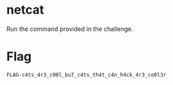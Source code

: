 # netcat

Run the command provided in the challenge.

# Flag

`FLAG-c4ts_4r3_c00l_bu7_c4ts_th4t_c4n_h4ck_4r3_co0l3r`
